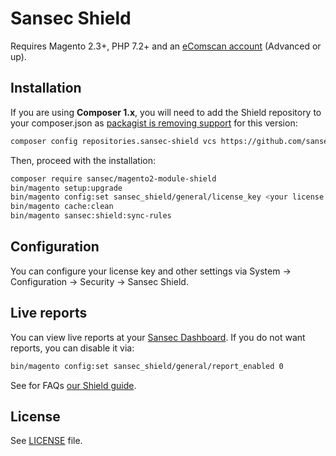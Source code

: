 # Sansec Shield

Requires Magento 2.3+, PHP 7.2+ and an [eComscan account](https://sansec.io/pricing) (Advanced or up).

## Installation


If you are using **Composer 1.x**, you will need to add the Shield repository to your composer.json as [packagist is removing support](https://blog.packagist.com/shutting-down-packagist-org-support-for-composer-1-x/) for this version:

```bash
composer config repositories.sansec-shield vcs https://github.com/sansecio/magento2-module-shield.git
```

Then, proceed with the installation:

```bash
composer require sansec/magento2-module-shield
bin/magento setup:upgrade
bin/magento config:set sansec_shield/general/license_key <your license key>
bin/magento cache:clean
bin/magento sansec:shield:sync-rules
```

## Configuration

You can configure your license key and other settings via System -> Configuration -> Security -> Sansec Shield.

## Live reports

You can view live reports at your [Sansec Dashboard](https://dashboard.sansec.io/d/account/shield). If you do not want reports, you can disable it via:

```bash
bin/magento config:set sansec_shield/general/report_enabled 0
```

See for FAQs [our Shield guide](https://sansec.io/guides/sansec-shield).

## License

See [LICENSE](./LICENSE) file.
